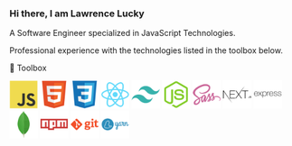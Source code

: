 ### Hi there, I am Lawrence Lucky

A Software Engineer specialized in JavaScript Technologies.

Professional experience with the technologies listed in the toolbox below.

🧰 Toolbox

<img src="https://github.com/devicons/devicon/blob/master/icons/javascript/javascript-original.svg" alt="JavaScript logo" width="50" height="50" /> <img src="https://github.com/devicons/devicon/blob/master/icons/html5/html5-original.svg" alt="HTML logo" width="50" height="50" /> <img src="https://github.com/devicons/devicon/blob/master/icons/css3/css3-original.svg" alt="CSS logo" width="50" height="50" /> <img src="https://github.com/devicons/devicon/blob/master/icons/react/react-original.svg" alt="React Logo" width="50" height="50" /> <img src="https://github.com/devicons/devicon/blob/master/icons/tailwindcss/tailwindcss-plain.svg" alt="Tailwind logo" width="50" height="50" /> <img src="https://github.com/devicons/devicon/blob/master/icons/nodejs/nodejs-original.svg" alt="NodeJs Logo" width="50" height="50" /> <img src="https://github.com/devicons/devicon/blob/master/icons/sass/sass-original.svg" alt="SASS Logo" width="50" height="50" /> <img src="https://github.com/devicons/devicon/blob/master/icons/nextjs/nextjs-original-wordmark.svg" alt="Next Js" width="50" height="50" /> <img src="https://github.com/devicons/devicon/blob/master/icons/express/express-original-wordmark.svg" alt="express" width="50" height="50" /> <img src="https://github.com/devicons/devicon/blob/master/icons/mongodb/mongodb-original.svg" alt="mongoDB" width="50" height="50" /> <img src="https://github.com/devicons/devicon/blob/master/icons/npm/npm-original-wordmark.svg" alt="npm" width="50" height="50" /> <img src="https://github.com/devicons/devicon/blob/master/icons/git/git-plain-wordmark.svg" alt="git" width="50" height="50" /> <img src="https://github.com/devicons/devicon/blob/master/icons/yarn/yarn-original-wordmark.svg" alt="yarn" width="50" height="50" />
